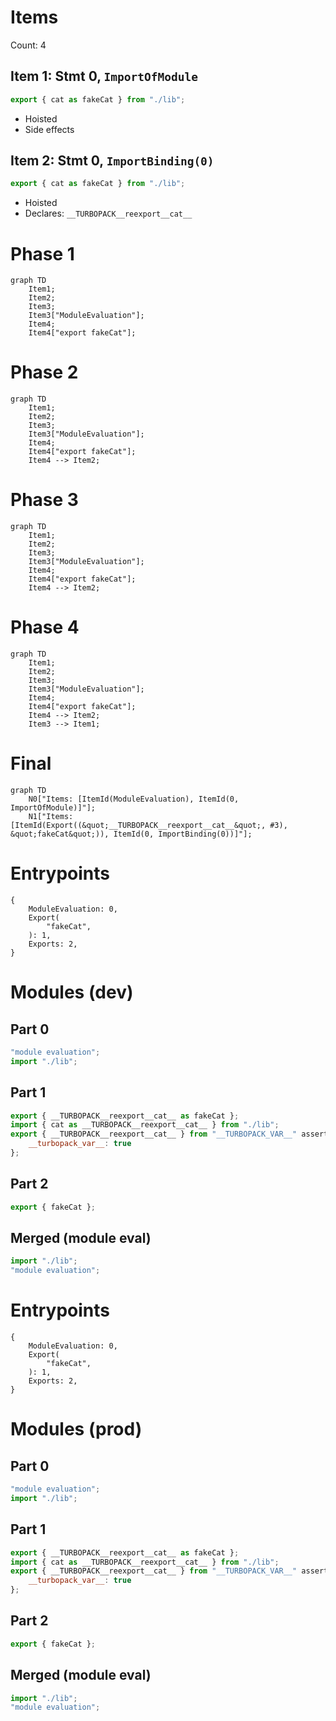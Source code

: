 # Items

Count: 4

## Item 1: Stmt 0, `ImportOfModule`

```js
export { cat as fakeCat } from "./lib";

```

- Hoisted
- Side effects

## Item 2: Stmt 0, `ImportBinding(0)`

```js
export { cat as fakeCat } from "./lib";

```

- Hoisted
- Declares: `__TURBOPACK__reexport__cat__`

# Phase 1
```mermaid
graph TD
    Item1;
    Item2;
    Item3;
    Item3["ModuleEvaluation"];
    Item4;
    Item4["export fakeCat"];
```
# Phase 2
```mermaid
graph TD
    Item1;
    Item2;
    Item3;
    Item3["ModuleEvaluation"];
    Item4;
    Item4["export fakeCat"];
    Item4 --> Item2;
```
# Phase 3
```mermaid
graph TD
    Item1;
    Item2;
    Item3;
    Item3["ModuleEvaluation"];
    Item4;
    Item4["export fakeCat"];
    Item4 --> Item2;
```
# Phase 4
```mermaid
graph TD
    Item1;
    Item2;
    Item3;
    Item3["ModuleEvaluation"];
    Item4;
    Item4["export fakeCat"];
    Item4 --> Item2;
    Item3 --> Item1;
```
# Final
```mermaid
graph TD
    N0["Items: [ItemId(ModuleEvaluation), ItemId(0, ImportOfModule)]"];
    N1["Items: [ItemId(Export((&quot;__TURBOPACK__reexport__cat__&quot;, #3), &quot;fakeCat&quot;)), ItemId(0, ImportBinding(0))]"];
```
# Entrypoints

```
{
    ModuleEvaluation: 0,
    Export(
        "fakeCat",
    ): 1,
    Exports: 2,
}
```


# Modules (dev)
## Part 0
```js
"module evaluation";
import "./lib";

```
## Part 1
```js
export { __TURBOPACK__reexport__cat__ as fakeCat };
import { cat as __TURBOPACK__reexport__cat__ } from "./lib";
export { __TURBOPACK__reexport__cat__ } from "__TURBOPACK_VAR__" assert {
    __turbopack_var__: true
};

```
## Part 2
```js
export { fakeCat };

```
## Merged (module eval)
```js
import "./lib";
"module evaluation";

```
# Entrypoints

```
{
    ModuleEvaluation: 0,
    Export(
        "fakeCat",
    ): 1,
    Exports: 2,
}
```


# Modules (prod)
## Part 0
```js
"module evaluation";
import "./lib";

```
## Part 1
```js
export { __TURBOPACK__reexport__cat__ as fakeCat };
import { cat as __TURBOPACK__reexport__cat__ } from "./lib";
export { __TURBOPACK__reexport__cat__ } from "__TURBOPACK_VAR__" assert {
    __turbopack_var__: true
};

```
## Part 2
```js
export { fakeCat };

```
## Merged (module eval)
```js
import "./lib";
"module evaluation";

```
